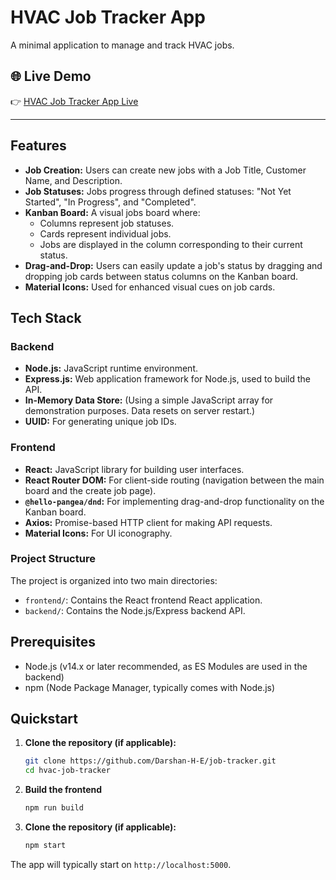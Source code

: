 # HVAC Job Tracker App

A minimal application to manage and track HVAC jobs.

## 🌐 Live Demo

👉 [HVAC Job Tracker App Live](https://job-tracker-j3u8.onrender.com/)

---

## Features

*   **Job Creation:** Users can create new jobs with a Job Title, Customer Name, and Description.
*   **Job Statuses:** Jobs progress through defined statuses: "Not Yet Started", "In Progress", and "Completed".
*   **Kanban Board:** A visual jobs board where:
    *   Columns represent job statuses.
    *   Cards represent individual jobs.
    *   Jobs are displayed in the column corresponding to their current status.
*   **Drag-and-Drop:** Users can easily update a job's status by dragging and dropping job cards between status columns on the Kanban board.
*   **Material Icons:** Used for enhanced visual cues on job cards.

## Tech Stack

### Backend

*   **Node.js:** JavaScript runtime environment.
*   **Express.js:** Web application framework for Node.js, used to build the API.
*   **In-Memory Data Store:** (Using a simple JavaScript array for demonstration purposes. Data resets on server restart.)
*   **UUID:** For generating unique job IDs.

### Frontend

*   **React:** JavaScript library for building user interfaces.
*   **React Router DOM:** For client-side routing (navigation between the main board and the create job page).
*   **`@hello-pangea/dnd`:** For implementing drag-and-drop functionality on the Kanban board.
*   **Axios:** Promise-based HTTP client for making API requests.
*   **Material Icons:** For UI iconography.

### Project Structure

The project is organized into two main directories:

*   `frontend/`: Contains the React frontend React application.
*   `backend/`: Contains the Node.js/Express backend API.

## Prerequisites

*   Node.js (v14.x or later recommended, as ES Modules are used in the backend)
*   npm (Node Package Manager, typically comes with Node.js)

## Quickstart

1.  **Clone the repository (if applicable):**
    ```bash
    git clone https://github.com/Darshan-H-E/job-tracker.git
    cd hvac-job-tracker
    ```
2.  **Build the frontend**
    ```bash
    npm run build
    ```
3.  **Clone the repository (if applicable):**
    ```bash
    npm start
    ```
The app will typically start on `http://localhost:5000`.


